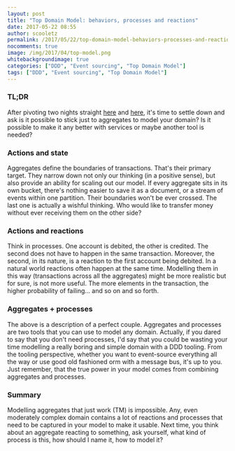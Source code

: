 ```yaml
---
layout: post
title: "Top Domain Model: behaviors, processes and reactions"
date: 2017-05-22 08:55
author: scooletz
permalink: /2017/05/22/top-domain-model-behaviors-processes-and-reactions/
nocomments: true
image: /img/2017/04/top-model.png
whitebackgroundimage: true
categories: ["DDD", "Event sourcing", "Top Domain Model"]
tags: ["DDD", "Event sourcing", "Top Domain Model"]
---
```


### TL;DR

After pivoting two nights straight [here](http://blog.scooletz.com/2017/05/08/top-domain-model-ive-been-pivoting-all-night-long) and [here](http://blog.scooletz.com/2017/05/15/top-domain-model-ive-been-pivoting-all-night-long-again), it's time to settle down and ask is it possible to stick just to aggregates to model your domain? Is it possible to make it any better with services or maybe another tool is needed?

### Actions and state

Aggregates define the boundaries of transactions. That's their primary target. They narrow down not only our thinking (in a positive sense), but also provide an ability for scaling out our model. If every aggregate sits in its own bucket, there's nothing easier to save it as a document, or a stream of events within one partition. Their boundaries won't be ever crossed. The last one is actually a wishful thinking. Who would like to transfer money without ever receiving them on the other side?

### Actions and reactions

Think in processes. One account is debited, the other is credited. The second does not have to happen in the same transaction. Moreover, the second, in its nature, is a reaction to the first account being debited. In a natural world reactions often happen at the same time. Modelling them in this way (transactions across all the aggregates) might be more realistic but for sure, is not more useful. The more elements in the transaction, the higher probability of failing... and so on and so forth.

### Aggregates + processes

The above is a description of a perfect couple. Aggregates and processes are two tools that you can use to model any domain. Actually, if you dared to say that you don't need processes, I'd say that you could be wasting your time modelling a really boring and simple domain with a DDD tooling. From the tooling perspective, whether you want to event-source everything all the way or use good old fashioned orm with a message bus, it's up to you. Just remember, that the true power in your model comes from combining aggregates and processes.

### Summary

Modelling aggregates that just work (TM) is impossible. Any, even moderately complex domain contains a lot of reactions and processes that need to be captured in your model to make it usable. Next time, you think about an aggregate reacting to something, ask yourself, what kind of process is this, how should I name it, how to model it?

